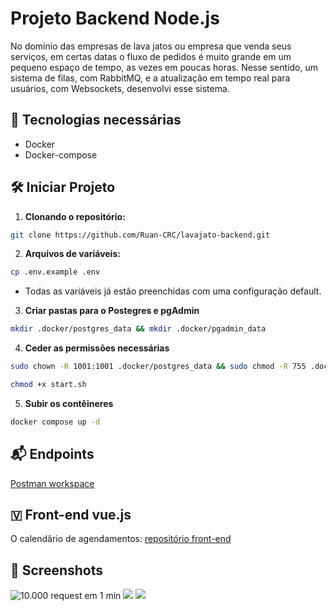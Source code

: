 # Projeto Backend Node.js

No domínio das empresas de lava jatos ou empresa que venda seus serviços, em certas datas o fluxo de pedidos é muito grande em um pequeno espaço de tempo, as vezes em poucas horas. Nesse sentido, um sistema de filas, com RabbitMQ, e a atualização em tempo real para usuários, com Websockets, desenvolvi esse sistema.

## 🚀 Tecnologias necessárias

- Docker
- Docker-compose

## 🛠️ Iniciar Projeto

1.  **Clonando o repositório:**

```bash
git clone https://github.com/Ruan-CRC/lavajato-backend.git
```

2.  **Arquivos de variáveis:**

```bash
cp .env.example .env
```

- Todas as variáveis já estão preenchidas com uma configuração default.

3.  **Criar pastas para o Postegres e pgAdmin**

```bash
mkdir .docker/postgres_data && mkdir .docker/pgadmin_data
```

4.  **Ceder as permissões necessárias**

```bash
sudo chown -R 1001:1001 .docker/postgres_data && sudo chmod -R 755 .docker/postgres_data
```

```bash
chmod +x start.sh
```

5.  **Subir os contêineres**

```bash
docker compose up -d
```

## 📬 Endpoints

[Postman workspace](https://www.postman.com/rcrc00/workspace/lavajato-pb/collection/31135629-22f63187-f8e8-47f9-8c33-1c32dc590515?action=share&creator=31135629)

## 🇻 Front-end vue.js

O calendârio de agendamentos: [repositório front-end](https://github.com/Ruan-CRC/lavajato-frontEnd.git)


## 📸 Screenshots
<img src="https://media.licdn.com/dms/image/v2/D4D22AQGJjca5ilC6Ug/feedshare-shrink_1280/feedshare-shrink_1280/0/1724435640594?e=1727308800&v=beta&t=QdJbW9-WTHd9VjNs3IrIZS9nI-cpoowthlVvQKr4Lp4" alt="10.000 request em 1 min">

<img src="https://media.licdn.com/dms/image/v2/D4D22AQGoMgQIELu6mw/feedshare-shrink_1280/feedshare-shrink_1280/0/1724435640708?e=1727308800&v=beta&t=zb4lrsfkdrvVQNh8-MzUm33VwEA2irvswT35i1-P_8w">

<img src="https://media.licdn.com/dms/image/v2/D4D22AQGfdWohrBgH_g/feedshare-shrink_800/feedshare-shrink_800/0/1723837765730?e=1727913600&v=beta&t=Kt78t5WP34CY81Ub1fqeDc_8dCuckZIr_PAzFVbWxQo">
